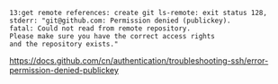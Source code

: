 ```
13:get remote references: create git ls-remote: exit status 128, stderr: "git@github.com: Permission denied (publickey).
fatal: Could not read from remote repository.
Please make sure you have the correct access rights
and the repository exists."
```
<https://docs.github.com/cn/authentication/troubleshooting-ssh/error-permission-denied-publickey>
